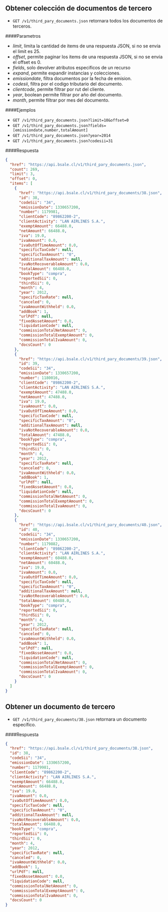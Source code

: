 Obtener colección de documentos de tercero
------------------------------------------

* `GET /v1/third_pary_documents.json` retornara todos los documentos de terceros.

####Parametros

- *limit*, limita la cantidad de items de una respuesta JSON, si no se envia el limit es 25.
- *offset*, permite paginar los items de una respuesta JSON, si no se envia el offset es 0.
- *fields*, solo devolver atributos especificos de un recurso
- *expand*, permite expandir instancias y colecciones.
- *emissiondate*, filtra documentos por la fecha de emision.
- *codesii*, filtra por el codigo tributario del documento.
- *clientcode*, permite filtrar por rut del cliente.
- *year*, boolean permite filtrar por año del documento.
- *month*, permite filtrar por mes del documento.

####Ejemplos

* `GET /v1/third_pary_documents.json?limit=10&offset=0`
* `GET /v1/third_pary_documents.json?fields=[emissiondate,number,totalAmount]`
* `GET /v1/third_pary_documents.json?year=2014`
* `GET /v1/third_pary_documents.json?codesii=31`

####Respuesta
```json
{
  "href": "https://api.bsale.cl/v1/third_pary_documents.json",
  "count": 269,
  "limit": 3,
  "offset": 0,
  "items": [
    {
      "href": "https://api.bsale.cl/v1/third_pary_documents/38.json",
      "id": 38,
      "codeSii": "34",
      "emissionDate": 1330657200,
      "number": 1179981,
      "clientCode": "89862200-2",
      "clientActivity": "LAN AIRLINES S.A.",
      "exemptAmount": 66488.0,
      "netAmount": 66488.0,
      "iva": 19.0,
      "ivaAmount": 0.0,
      "ivaOutOfTimeAmount": 0.0,
      "specificTaxCode": null,
      "specificTaxAmount": "0",
      "additionalTaxAmount": null,
      "ivaNotRecoverableAmount": 0.0,
      "totalAmount": 66488.0,
      "bookType": "compra",
      "reportedSii": 0,
      "thirdSii": 0,
      "month": 4,
      "year": 2012,
      "specificTaxRate": null,
      "canceled": 0,
      "ivaAmountWithheld": 0.0,
      "addBook": 1,
      "urlPdf": null,
      "fixedAssetAmount": 0.0,
      "liquidationCode": null,
      "commissionTotalNetAmount": 0,
      "commissionTotalExemptAmount": 0,
      "commissionTotalIvaAmount": 0,
      "docsCount": 0
    },
    {
      "href": "https://api.bsale.cl/v1/third_pary_documents/39.json",
      "id": 39,
      "codeSii": "34",
      "emissionDate": 1330657200,
      "number": 1180016,
      "clientCode": "89862200-2",
      "clientActivity": "LAN AIRLINES S.A.",
      "exemptAmount": 47488.0,
      "netAmount": 47488.0,
      "iva": 19.0,
      "ivaAmount": 0.0,
      "ivaOutOfTimeAmount": 0.0,
      "specificTaxCode": null,
      "specificTaxAmount": "0",
      "additionalTaxAmount": null,
      "ivaNotRecoverableAmount": 0.0,
      "totalAmount": 47488.0,
      "bookType": "compra",
      "reportedSii": 0,
      "thirdSii": 0,
      "month": 4,
      "year": 2012,
      "specificTaxRate": null,
      "canceled": 0,
      "ivaAmountWithheld": 0.0,
      "addBook": 1,
      "urlPdf": null,
      "fixedAssetAmount": 0.0,
      "liquidationCode": null,
      "commissionTotalNetAmount": 0,
      "commissionTotalExemptAmount": 0,
      "commissionTotalIvaAmount": 0,
      "docsCount": 0
    },
    {
      "href": "https://api.bsale.cl/v1/third_pary_documents/40.json",
      "id": 40,
      "codeSii": "34",
      "emissionDate": 1330657200,
      "number": 1179882,
      "clientCode": "89862200-2",
      "clientActivity": "LAN AIRLINES S.A.",
      "exemptAmount": 60488.0,
      "netAmount": 60488.0,
      "iva": 19.0,
      "ivaAmount": 0.0,
      "ivaOutOfTimeAmount": 0.0,
      "specificTaxCode": null,
      "specificTaxAmount": "0",
      "additionalTaxAmount": null,
      "ivaNotRecoverableAmount": 0.0,
      "totalAmount": 60488.0,
      "bookType": "compra",
      "reportedSii": 0,
      "thirdSii": 0,
      "month": 4,
      "year": 2012,
      "specificTaxRate": null,
      "canceled": 0,
      "ivaAmountWithheld": 0.0,
      "addBook": 1,
      "urlPdf": null,
      "fixedAssetAmount": 0.0,
      "liquidationCode": null,
      "commissionTotalNetAmount": 0,
      "commissionTotalExemptAmount": 0,
      "commissionTotalIvaAmount": 0,
      "docsCount": 0
    }
  ]
}
```
Obtener un documento de tercero
-------------------------------

* `GET /v1/third_pary_documents/38.json` retornara un documento específico.

####Respuesta
```json
{
  "href": "https://api.bsale.cl/v1/third_pary_documents/38.json",
  "id": 38,
  "codeSii": "34",
  "emissionDate": 1330657200,
  "number": 1179981,
  "clientCode": "89862200-2",
  "clientActivity": "LAN AIRLINES S.A.",
  "exemptAmount": 66488.0,
  "netAmount": 66488.0,
  "iva": 19.0,
  "ivaAmount": 0.0,
  "ivaOutOfTimeAmount": 0.0,
  "specificTaxCode": null,
  "specificTaxAmount": "0",
  "additionalTaxAmount": null,
  "ivaNotRecoverableAmount": 0.0,
  "totalAmount": 66488.0,
  "bookType": "compra",
  "reportedSii": 0,
  "thirdSii": 0,
  "month": 4,
  "year": 2012,
  "specificTaxRate": null,
  "canceled": 0,
  "ivaAmountWithheld": 0.0,
  "addBook": 1,
  "urlPdf": null,
  "fixedAssetAmount": 0.0,
  "liquidationCode": null,
  "commissionTotalNetAmount": 0,
  "commissionTotalExemptAmount": 0,
  "commissionTotalIvaAmount": 0,
  "docsCount": 0
}
```
